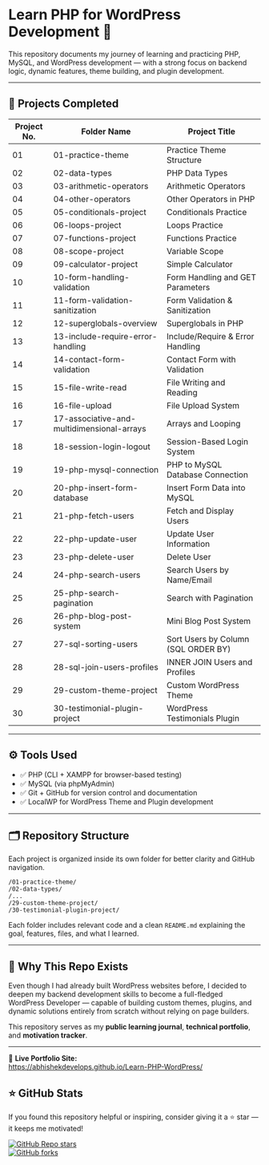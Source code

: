 # Learn PHP for WordPress Development 🚀

This repository documents my journey of learning and practicing PHP, MySQL, and WordPress development — with a strong focus on backend logic, dynamic features, theme building, and plugin development.

---

## 📁 Projects Completed

| Project No. | Folder Name | Project Title |
|-------------|-------------|-----------------------------|
| 01 | 01-practice-theme | Practice Theme Structure |
| 02 | 02-data-types | PHP Data Types |
| 03 | 03-arithmetic-operators | Arithmetic Operators |
| 04 | 04-other-operators | Other Operators in PHP |
| 05 | 05-conditionals-project | Conditionals Practice |
| 06 | 06-loops-project | Loops Practice |
| 07 | 07-functions-project | Functions Practice |
| 08 | 08-scope-project | Variable Scope |
| 09 | 09-calculator-project | Simple Calculator |
| 10 | 10-form-handling-validation | Form Handling and GET Parameters |
| 11 | 11-form-validation-sanitization | Form Validation & Sanitization |
| 12 | 12-superglobals-overview | Superglobals in PHP |
| 13 | 13-include-require-error-handling | Include/Require & Error Handling |
| 14 | 14-contact-form-validation | Contact Form with Validation |
| 15 | 15-file-write-read | File Writing and Reading |
| 16 | 16-file-upload | File Upload System |
| 17 | 17-associative-and-multidimensional-arrays | Arrays and Looping |
| 18 | 18-session-login-logout | Session-Based Login System |
| 19 | 19-php-mysql-connection | PHP to MySQL Database Connection |
| 20 | 20-php-insert-form-database | Insert Form Data into MySQL |
| 21 | 21-php-fetch-users | Fetch and Display Users |
| 22 | 22-php-update-user | Update User Information |
| 23 | 23-php-delete-user | Delete User |
| 24 | 24-php-search-users | Search Users by Name/Email |
| 25 | 25-php-search-pagination | Search with Pagination |
| 26 | 26-php-blog-post-system | Mini Blog Post System |
| 27 | 27-sql-sorting-users | Sort Users by Column (SQL ORDER BY) |
| 28 | 28-sql-join-users-profiles | INNER JOIN Users and Profiles |
| 29 | 29-custom-theme-project | Custom WordPress Theme |
| 30 | 30-testimonial-plugin-project | WordPress Testimonials Plugin |

---

## ⚙️ Tools Used

- ✅ PHP (CLI + XAMPP for browser-based testing)
- ✅ MySQL (via phpMyAdmin)
- ✅ Git + GitHub for version control and documentation
- ✅ LocalWP for WordPress Theme and Plugin development

---

## 🗂 Repository Structure

Each project is organized inside its own folder for better clarity and GitHub navigation.

```
/01-practice-theme/
/02-data-types/
/...
/29-custom-theme-project/
/30-testimonial-plugin-project/
```

Each folder includes relevant code and a clean `README.md` explaining the goal, features, files, and what I learned.

---

## 🚀 Why This Repo Exists

Even though I had already built WordPress websites before, I decided to deepen my backend development skills to become a full-fledged WordPress Developer — capable of building custom themes, plugins, and dynamic solutions entirely from scratch without relying on page builders.

This repository serves as my **public learning journal**, **technical portfolio**, and **motivation tracker**.

---

🚀 **Live Portfolio Site:**  
https://abhishekdevelops.github.io/Learn-PHP-WordPress/


## ⭐ GitHub Stats

If you found this repository helpful or inspiring, consider giving it a ⭐ star — it keeps me motivated!

[![GitHub Repo stars](https://img.shields.io/github/stars/abhishekdevelops/learn-php-wordpress?style=social)](https://github.com/abhishekdevelops/learn-php-wordpress/stargazers)  
[![GitHub forks](https://img.shields.io/github/forks/abhishekdevelops/learn-php-wordpress?style=social)](https://github.com/abhishekdevelops/learn-php-wordpress/network/members)
